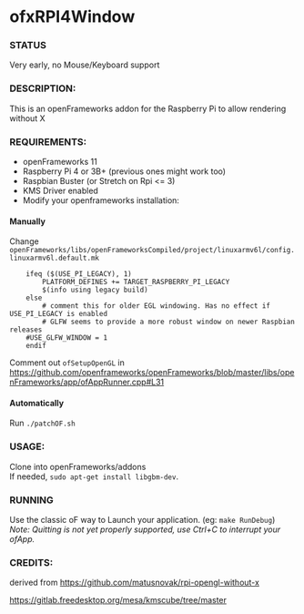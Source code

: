 # ofxRPI4Window

### STATUS
Very early, no Mouse/Keyboard support

### DESCRIPTION:   
This is an openFrameworks addon for the Raspberry Pi to allow rendering without X

### REQUIREMENTS:   
- openFrameworks 11
- Raspberry Pi 4 or 3B+ (previous ones might work too)
- Raspbian Buster (or Stretch on Rpi <= 3)
- KMS Driver enabled
- Modify your openframeworks installation:   

 #### Manually  
Change `openFrameworks/libs/openFrameworksCompiled/project/linuxarmv6l/config.linuxarmv6l.default.mk`   

```
    ifeq ($(USE_PI_LEGACY), 1)
    	PLATFORM_DEFINES += TARGET_RASPBERRY_PI_LEGACY
        $(info using legacy build)
    else
    	# comment this for older EGL windowing. Has no effect if USE_PI_LEGACY is enabled
    	# GLFW seems to provide a more robust window on newer Raspbian releases
	#USE_GLFW_WINDOW = 1
    endif
```
    
Comment out `ofSetupOpenGL` in 
https://github.com/openframeworks/openFrameworks/blob/master/libs/openFrameworks/app/ofAppRunner.cpp#L31

#### Automatically   
Run `./patchOF.sh`

### USAGE:   
Clone into openFrameworks/addons  
If needed, `sudo apt-get install libgbm-dev`.

### RUNNING
Use the classic oF way to Launch your application. (eg: `make RunDebug`)  
*Note: Quitting is not yet properly supported, use Ctrl+C to interrupt your ofApp.*

### CREDITS:   
derived from 
https://github.com/matusnovak/rpi-opengl-without-x

https://gitlab.freedesktop.org/mesa/kmscube/tree/master
